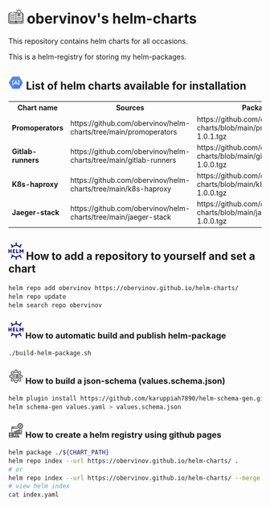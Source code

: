 # <img src="https://github.com/obervinov/content/blob/main/ico/1945958.png" width="30">  obervinov's helm-charts
This repository contains helm charts for all occasions.

This is a helm-registry for storing my helm-packages.

## <img src="https://github.com/obervinov/content/blob/main/ico/helm_registry.png" width="30"> List of helm charts available for installation
<table>
  <tr>
    <th>Chart name</th>
    <th>Sources</th>
    <th>Package</th>
  </tr>
  <tr>
    <td><b>Promoperators</b></td>
    <td>https://github.com/obervinov/helm-charts/tree/main/promoperators</td>
    <td>https://github.com/obervinov/helm-charts/blob/main/promoperators-1.0.1.tgz</td>
  </tr>
  <tr>
    <td><b>Gitlab-runners</b></td>
    <td>https://github.com/obervinov/helm-charts/tree/main/gitlab-runners</td>
    <td>https://github.com/obervinov/helm-charts/blob/main/gitlab-runners-1.0.0.tgz</td>
  </tr>
  <tr>
    <td><b>K8s-haproxy</b></td>
    <td>https://github.com/obervinov/helm-charts/tree/main/k8s-haproxy</td>
    <td>https://github.com/obervinov/helm-charts/blob/main/k8s-haproxy-1.0.0.tgz</td>
  </tr>
  <tr>
    <td><b>Jaeger-stack</b></td>
    <td>https://github.com/obervinov/helm-charts/tree/main/jaeger-stack</td>
    <td>https://github.com/obervinov/helm-charts/blob/main/jaeger-stack-1.0.0.tgz</td>
  </tr>
</table>

## <img src="https://github.com/obervinov/content/blob/main/ico/helm.svg" width="30"> How to add a repository to yourself and set a chart
```sh
helm repo add obervinov https://obervinov.github.io/helm-charts/
helm repo update
helm search repo obervinov
```
### <img src="https://github.com/obervinov/content/blob/main/ico/helm.svg" width="30"> How to automatic build and publish helm-package
```sh
./build-helm-package.sh
```
### <img src="https://github.com/obervinov/content/blob/main/ico/7264022.png" width="30"> How to build a json-schema (values.schema.json)
```sh
helm plugin install https://github.com/karuppiah7890/helm-schema-gen.git
helm schema-gen values.yaml > values.schema.json
```

### <img src="https://github.com/obervinov/content/blob/main/ico/4072573.png" width="30"> How to create a helm registry using github pages
```sh
helm package ./${CHART_PATH}
helm repo index --url https://obervinov.github.io/helm-charts/ .
# or
helm repo index --url https://obervinov.github.io/helm-charts/ --merge index.yaml .
# view helm index
cat index.yaml
```
